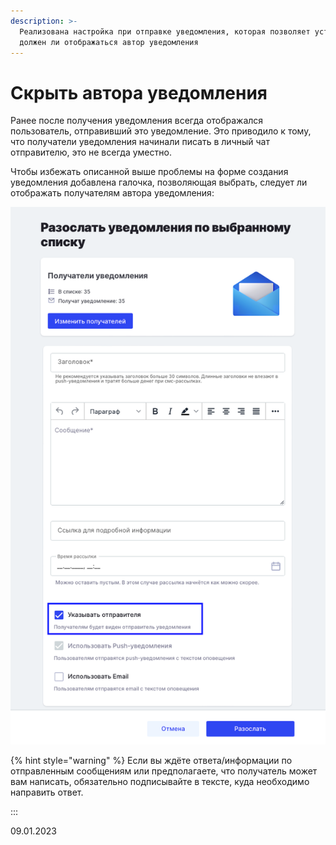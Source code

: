```yaml
---
description: >-
  Реализована настройка при отправке уведомления, которая позволяет установить,
  должен ли отображаться автор уведомления
---
```


# Скрыть автора уведомления

Ранее после получения уведомления всегда отображался пользователь, отправивший это уведомление. Это приводило к тому, что получатели уведомления начинали писать в личный чат отправителю, это не всегда уместно.

Чтобы избежать описанной выше проблемы на форме создания уведомления добавлена галочка, позволяющая выбрать, следует ли отображать получателям автора уведомления:

![](<../../.gitbook/assets/image (13) (3) (1).png>)

{% hint style="warning" %}
Если вы ждёте ответа/информации по отправленным сообщениям или предполагаете, что получатель может вам написать, обязательно подписывайте в тексте, куда необходимо направить ответ.

:::

09.01.2023
